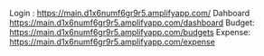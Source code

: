 Login  : https://main.d1x6numf6gr9r5.amplifyapp.com/
Dahboard https://main.d1x6numf6gr9r5.amplifyapp.com/dashboard
Budget: https://main.d1x6numf6gr9r5.amplifyapp.com/budgets
Expense: https://main.d1x6numf6gr9r5.amplifyapp.com/expense

